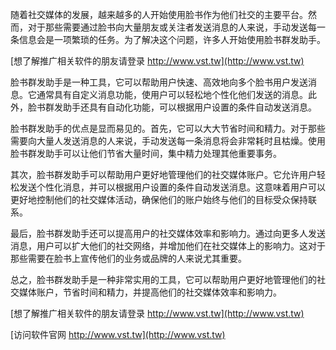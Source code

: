 随着社交媒体的发展，越来越多的人开始使用脸书作为他们社交的主要平台。然而，对于那些需要通过脸书向大量朋友或关注者发送消息的人来说，手动发送每一条信息会是一项繁琐的任务。为了解决这个问题，许多人开始使用脸书群发助手。

[想了解推广相关软件的朋友请登录 http://www.vst.tw](http://www.vst.tw)

脸书群发助手是一种工具，它可以帮助用户快速、高效地向多个脸书用户发送消息。它通常具有自定义消息功能，使用户可以轻松地个性化他们发送的消息。此外，脸书群发助手还具有自动化功能，可以根据用户设置的条件自动发送消息。

脸书群发助手的优点是显而易见的。首先，它可以大大节省时间和精力。对于那些需要向大量人发送消息的人来说，手动发送每一条消息将会非常耗时且枯燥。使用脸书群发助手可以让他们节省大量时间，集中精力处理其他重要事务。

其次，脸书群发助手可以帮助用户更好地管理他们的社交媒体账户。它允许用户轻松发送个性化消息，并可以根据用户设置的条件自动发送消息。这意味着用户可以更好地控制他们的社交媒体活动，确保他们的账户始终与他们的目标受众保持联系。

最后，脸书群发助手还可以提高用户的社交媒体效率和影响力。通过向更多人发送消息，用户可以扩大他们的社交网络，并增加他们在社交媒体上的影响力。这对于那些需要在脸书上宣传他们的业务或品牌的人来说尤其重要。

总之，脸书群发助手是一种非常实用的工具，它可以帮助用户更好地管理他们的社交媒体账户，节省时间和精力，并提高他们的社交媒体效率和影响力。

[想了解推广相关软件的朋友请登录 http://www.vst.tw](http://www.vst.tw)


[访问软件官网 http://www.vst.tw](http://www.vst.tw)
